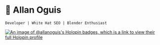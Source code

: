 # 💎 Allan Oguis

`Developer | White Hat SEO | Blender Enthusiast`

[![An image of @allanoguis's Holopin badges, which is a link to view their full Holopin profile](https://holopin.me/allanoguis)](https://holopin.io/@allanoguis)
